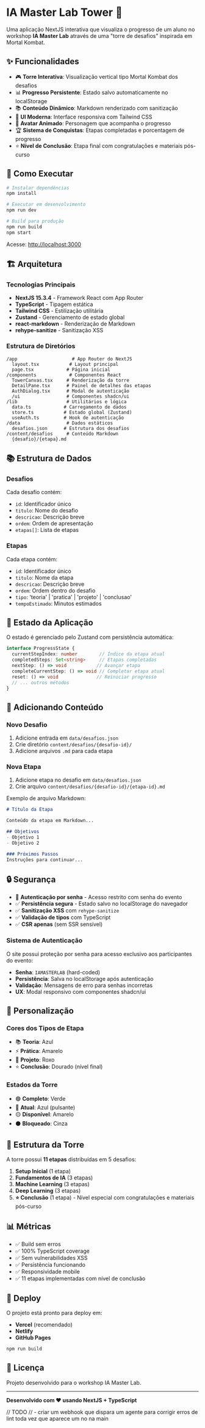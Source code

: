 # IA Master Lab Tower 🏰

Uma aplicação NextJS interativa que visualiza o progresso de um aluno no workshop **IA Master Lab** através de uma "torre de desafios" inspirada em Mortal Kombat.

## ✨ Funcionalidades

- 🎮 **Torre Interativa**: Visualização vertical tipo Mortal Kombat dos desafios
- 📊 **Progresso Persistente**: Estado salvo automaticamente no localStorage
- 📚 **Conteúdo Dinâmico**: Markdown renderizado com sanitização
- 🎨 **UI Moderna**: Interface responsiva com Tailwind CSS
- 👤 **Avatar Animado**: Personagem que acompanha o progresso
- 🏆 **Sistema de Conquistas**: Etapas completadas e porcentagem de progresso
- ⭐ **Nível de Conclusão**: Etapa final com congratulações e materiais pós-curso

## 🚀 Como Executar

```bash
# Instalar dependências
npm install

# Executar em desenvolvimento
npm run dev

# Build para produção
npm run build
npm start
```

Acesse: [http://localhost:3000](http://localhost:3000)

## 🏗️ Arquitetura

### Tecnologias Principais
- **NextJS 15.3.4** - Framework React com App Router
- **TypeScript** - Tipagem estática
- **Tailwind CSS** - Estilização utilitária
- **Zustand** - Gerenciamento de estado global
- **react-markdown** - Renderização de Markdown
- **rehype-sanitize** - Sanitização XSS

### Estrutura de Diretórios
```
/app                    # App Router do NextJS
  layout.tsx           # Layout principal
  page.tsx            # Página inicial
/components            # Componentes React
  TowerCanvas.tsx     # Renderização da torre
  DetailPane.tsx      # Painel de detalhes das etapas
  AuthDialog.tsx      # Modal de autenticação
  /ui                 # Componentes shadcn/ui
/lib                  # Utilitários e lógica
  data.ts            # Carregamento de dados
  store.ts           # Estado global (Zustand)
  useAuth.ts         # Hook de autenticação
/data                 # Dados estáticos
  desafios.json      # Estrutura dos desafios
/content/desafios     # Conteúdo Markdown
  {desafio}/{etapa}.md
```

## 📚 Estrutura de Dados

### Desafios
Cada desafio contém:
- `id`: Identificador único
- `titulo`: Nome do desafio
- `descricao`: Descrição breve
- `ordem`: Ordem de apresentação
- `etapas[]`: Lista de etapas

### Etapas
Cada etapa contém:
- `id`: Identificador único
- `titulo`: Nome da etapa
- `descricao`: Descrição breve
- `ordem`: Ordem dentro do desafio
- `tipo`: 'teoria' | 'pratica' | 'projeto' | 'conclusao'
- `tempoEstimado`: Minutos estimados

## 🎯 Estado da Aplicação

O estado é gerenciado pelo Zustand com persistência automática:

```typescript
interface ProgressState {
  currentStepIndex: number        // Índice da etapa atual
  completedSteps: Set<string>     // Etapas completadas
  nextStep: () => void           // Avançar etapa
  completeCurrentStep: () => void // Completar etapa atual
  reset: () => void              // Reiniciar progresso
  // ... outros métodos
}
```

## 📝 Adicionando Conteúdo

### Novo Desafio
1. Adicione entrada em `data/desafios.json`
2. Crie diretório `content/desafios/{desafio-id}/`
3. Adicione arquivos `.md` para cada etapa

### Nova Etapa
1. Adicione etapa no desafio em `data/desafios.json`
2. Crie arquivo `content/desafios/{desafio-id}/{etapa-id}.md`

Exemplo de arquivo Markdown:
```markdown
# Título da Etapa

Conteúdo da etapa em Markdown...

## Objetivos
- Objetivo 1
- Objetivo 2

### Próximos Passos
Instruções para continuar...
```

## 🔒 Segurança

- 🔐 **Autenticação por senha** - Acesso restrito com senha do evento
- ✅ **Persistência segura** - Estado salvo no localStorage do navegador
- ✅ **Sanitização XSS** com `rehype-sanitize`
- ✅ **Validação de tipos** com TypeScript
- ✅ **CSR apenas** (sem SSR sensível)

### Sistema de Autenticação

O site possui proteção por senha para acesso exclusivo aos participantes do evento:

- **Senha**: `IAMASTERLAB` (hard-coded)
- **Persistência**: Salva no localStorage após autenticação
- **Validação**: Mensagens de erro para senhas incorretas
- **UX**: Modal responsivo com componentes shadcn/ui

## 🎨 Personalização

### Cores dos Tipos de Etapa
- 📚 **Teoria**: Azul
- ⚡ **Prática**: Amarelo
- 🚀 **Projeto**: Roxo
- ⭐ **Conclusão**: Dourado (nível final)

### Estados da Torre
- 🟢 **Completo**: Verde
- 🔵 **Atual**: Azul (pulsante)
- 🟡 **Disponível**: Amarelo
- ⚫ **Bloqueado**: Cinza

## 🏰 Estrutura da Torre

A torre possui **11 etapas** distribuídas em 5 desafios:

1. **Setup Inicial** (1 etapa)
2. **Fundamentos de IA** (3 etapas)
3. **Machine Learning** (3 etapas)
4. **Deep Learning** (3 etapas)
5. **⭐ Conclusão** (1 etapa) - Nível especial com congratulações e materiais pós-curso

## 📊 Métricas

- ✅ Build sem erros
- ✅ 100% TypeScript coverage
- ✅ Sem vulnerabilidades XSS
- ✅ Persistência funcionando
- ✅ Responsividade mobile
- ✅ 11 etapas implementadas com nível de conclusão

## 🚀 Deploy

O projeto está pronto para deploy em:
- **Vercel** (recomendado)
- **Netlify**
- **GitHub Pages**

```bash
npm run build
```

## 📄 Licença

Projeto desenvolvido para o workshop IA Master Lab.

---

**Desenvolvido com ❤️ usando NextJS + TypeScript**



// TODO 
// - criar um webhook que dispara um agente para corrigir erros de lint toda vez que aparece um no na main
